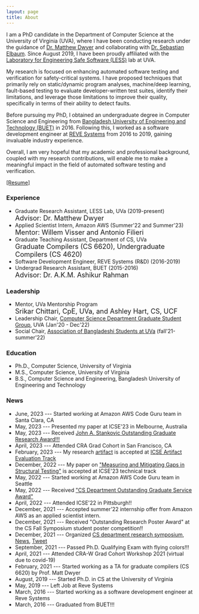 ```yaml
---
layout: page
title: About
---
```


I am a PhD candidate in the Department of Computer Science at the University of Virginia (UVA), where I have been conducting research under the guidance of [Dr. Matthew Dwyer](https://matthewbdwyer.github.io/) and collaborating with [Dr. Sebastian Elbaum](https://en.wikipedia.org/wiki/Sebastian_Elbaum). Since August 2019, I have been proudly affiliated with the [Laboratory for Engineering Safe Software (LESS)](https://less-lab-uva.github.io/) lab at UVA.


My research is focused on enhancing automated software testing and verification for safety-critical systems. I have proposed techniques that primarily rely on static/dynamic program analyses, machine/deep learning, fault-based testing to evaluate developer-written test suites, identify their limitations, and leverage those limitations to improve their quality, specifically in terms of their ability to detect faults.


Before pursuing my PhD, I obtained an undergraduate degree in Computer Science and Engineering from [Bangladesh University of Engineering and Technology (BUET)](https://eee.buet.ac.bd/) in 2016. Following this, I worked as a software development engineer at [REVE Systems](https://www.revesoft.com) from 2016 to 2019, gaining invaluable industry experience.

Overall, I am very hopeful that my academic and professional background, coupled with my research contributions, will enable me to make a meaningful impact in the field of automated software testing and verification.


[\[Resume\]](https://drive.google.com/file/d/1F9nySMguiYvxkB5b1glYeAzV9pIMLPd5/view)


### Experience

* Graduate Research Assistant, LESS Lab, UVa (2019-present) <br />
  <font size = 4 > Advisor: Dr. Matthew Dwyer</font>
* Applied Scientist Intern, Amazon AWS (Summer'22 and Summer'23)  <br />
  <font size = 4 > Mentor: Willem Visser and Antonio Filieri </font>
* Graduate Teaching Assistant, Department of CS, UVa <br />
  <font size = 4 ><a href="https://matthewbdwyer.github.io/6620/" style="text-decoration: none">Graduate Compilers (CS 6620)</a>, <a href="https://matthewbdwyer.github.io/4620/" style="text-decoration: none">Undergraduate Compilers (CS 4620) </a></font>
* Software Development Engineer, REVE Systems (R&D) (2016-2019)
* Undergrad Research Assistant, BUET (2015-2016) <br />
  <font size = 4 ><a href="https://cse.buet.ac.bd/faculty/facdetail.php?id=ashikurrahman" style="text-decoration: none">Advisor: Dr. A.K.M. Ashikur Rahman</a></font>
  
  
### Leadership

* Mentor, UVa Mentorship Program <br />
  <font size = 4 ><a href="https://www.linkedin.com/in/srikarchittari" style="text-decoration: none">Srikar Chittari, CpE, UVa</a>, and <a href="https://ashleybhart.com/resume/" style="text-decoration: none">Ashley Hart, CS, UCF</a></font>
* Leadership Chair, [Computer Science Department Graduate Student Group](https://csgsg.org/), UVA (Jan'20 - Dec'22)
* Social Chair, [Association of Bangladeshi Students at UVa](https://www.facebook.com/abs.atuva/) (fall'21-summer'22)


### Education

* Ph.D., Computer Science, University of Virginia
* M.S., Computer Science, University of Virginia
* B.S., Computer Science and Engineering, Bangladesh University of Engineering and Technology


### News


* June, 2023 --- Started working at Amazon AWS Code Guru team in Santa Clara, CA
* May, 2023 --- Presented my paper at ICSE'23 in Melbourne, Australia
* May, 2023 --- Received [John A. Stankovic Outstanding Graduate Research Award!!!](https://engineering.virginia.edu/cs-department-end-year-award-recipients-2022-2023)
* April, 2023 --- Attended CRA Grad Cohort in San Francisco, CA
* February, 2023 --- My research [artifact](https://github.com/soneyahossain/hcc-gap-recommender) is accepted at [ICSE Artifact Evaluation Track](https://conf.researchr.org/details/icse-2023/icse-2023-artifact-evaluation/5/Artifact-Measuring-and-Mitigating-Gaps-in-Structural-Testing)
* December, 2022 --- My paper on [\"Measuring and Mitigating Gaps in Structural Testing\"](https://doi.org/10.6084/m9.figshare.21932058.v5) is accepted at ICSE'23 technical track
* May, 2022 --- Started working at Amazon AWS Code Guru team in Seattle
* May, 2022 --- Received [\"CS Department Outstanding Graduate Service Award\"](https://engineering.virginia.edu/2021-2022-cs-department-end-year-awards)
* April, 2022 --- Attended ICSE'22 in Pittsburgh!!
* December, 2021 --- Accepted summer’22 internship offer from Amazon AWS as an applied scientist intern.
* December, 2021 --- Received "Outstanding Research Poster Award" at the CS Fall Symposium student poster competition!!
* December, 2021 --- Organized [CS department research symposium](https://engineering.virginia.edu/events/2021-fall-cs-research-symposium), [News](https://engineering.virginia.edu/computer-science-graduate-student-group-research-symposium?fbclid=IwAR2r1lHuVFwesevFrsCqezybDSU_u3Fc-vWky6TYbQ4Jepo-gfibiRzgbMc), [Tweet](https://twitter.com/CS_UVA/status/1471529342912155650?s=20&t=YbVecueDVPOLsdDaw0sBfQ) 
* September, 2021 --- Passed Ph.D. Qualifying Exam with flying colors!!!
* April, 2021 --- Attended CRA-W Grad Cohort Workshop 2021 (virtual due to covid-19)
* February, 2021 --- Started working as a TA for graduate compilers (CS 6620) by Prof. Matt Dwyer
* August, 2019 --- Started Ph.D. in CS at the University of Virginia
* May, 2019 --- Left Job at Reve Systems
* March, 2016 --- Started working as a software development engineer at Reve Systems
* March, 2016 --- Graduated from BUET!!!




